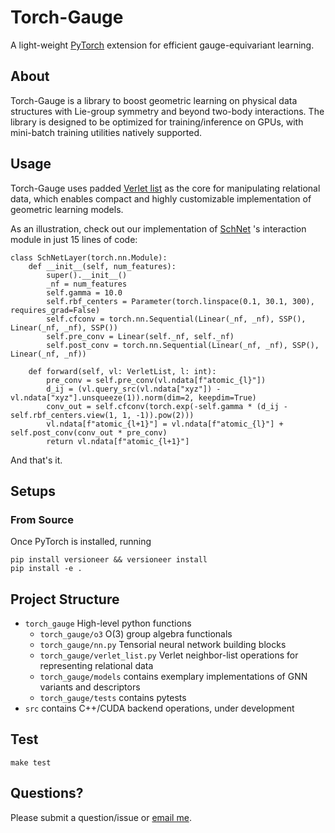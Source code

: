 # Torch-Gauge

A light-weight [PyTorch](https://pytorch.org/) extension for efficient gauge-equivariant learning.

## About
Torch-Gauge is a library to boost geometric learning on physical data structures
with Lie-group symmetry and beyond two-body interactions. The library is designed to be optimized for 
training/inference on GPUs, with mini-batch training utilities natively supported.

## Usage
Torch-Gauge uses padded [Verlet list](https://en.wikipedia.org/wiki/Verlet_list) as the core for 
manipulating relational data, which enables compact and highly customizable implementation of 
geometric learning models.

As an illustration, check out our implementation of [SchNet](https://arxiv.org/abs/1706.08566) 's
 interaction module in just 15 lines of code:
```
class SchNetLayer(torch.nn.Module):
    def __init__(self, num_features):
        super().__init__()
        _nf = num_features
        self.gamma = 10.0
        self.rbf_centers = Parameter(torch.linspace(0.1, 30.1, 300), requires_grad=False)
        self.cfconv = torch.nn.Sequential(Linear(_nf, _nf), SSP(), Linear(_nf, _nf), SSP())
        self.pre_conv = Linear(self._nf, self._nf)
        self.post_conv = torch.nn.Sequential(Linear(_nf, _nf), SSP(), Linear(_nf, _nf))

    def forward(self, vl: VerletList, l: int):
        pre_conv = self.pre_conv(vl.ndata[f"atomic_{l}"])
        d_ij = (vl.query_src(vl.ndata["xyz"]) - vl.ndata["xyz"].unsqueeze(1)).norm(dim=2, keepdim=True)
        conv_out = self.cfconv(torch.exp(-self.gamma * (d_ij - self.rbf_centers.view(1, 1, -1)).pow(2)))
        vl.ndata[f"atomic_{l+1}"] = vl.ndata[f"atomic_{l}"] + self.post_conv(conv_out * pre_conv)
        return vl.ndata[f"atomic_{l+1}"]
```
And that's it.

## Setups

### From Source
Once PyTorch is installed, running 

    pip install versioneer && versioneer install
    pip install -e .

## Project Structure
- `torch_gauge` High-level python functions
    - `torch_gauge/o3` O(3) group algebra functionals
    - `torch_gauge/nn.py` Tensorial neural network building blocks
    - `torch_gauge/verlet_list.py` Verlet neighbor-list operations for representing relational data
    - `torch_gauge/models` contains exemplary implementations of GNN variants and descriptors 
    - `torch_gauge/tests` contains pytests
- `src` contains C++/CUDA backend operations, under development
    
## Test

    make test

## Questions?

Please submit a question/issue or [email me](mailto:zqiao@caltech.edu).
